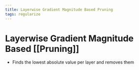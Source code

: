 ```yaml
---
title: Layerwise Gradient Magnitude Based Pruning
tags: regularize
---
```


# Layerwise Gradient Magnitude Based [[Pruning]]
- Finds the lowest absolute value per layer and removes them
















